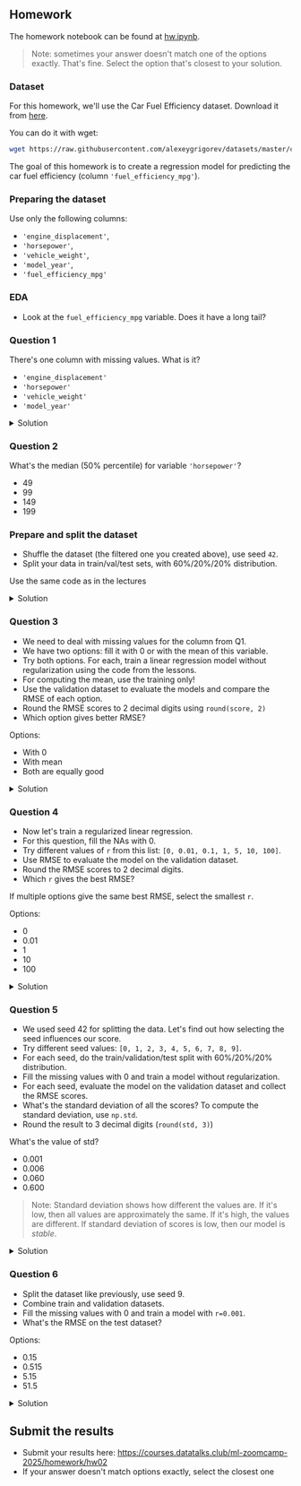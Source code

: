 ## Homework

The homework notebook can be found at [hw.ipynb](./hw.ipynb).

> Note: sometimes your answer doesn't match one of 
> the options exactly. That's fine. 
> Select the option that's closest to your solution.

### Dataset

For this homework, we'll use the Car Fuel Efficiency dataset. Download it from <a href='https://raw.githubusercontent.com/alexeygrigorev/datasets/master/car_fuel_efficiency.csv'>here</a>.

You can do it with wget:
```bash
wget https://raw.githubusercontent.com/alexeygrigorev/datasets/master/car_fuel_efficiency.csv
```

The goal of this homework is to create a regression model for predicting the car fuel efficiency (column `'fuel_efficiency_mpg'`).

### Preparing the dataset 

Use only the following columns:

* `'engine_displacement'`,
* `'horsepower'`,
* `'vehicle_weight'`,
* `'model_year'`,
* `'fuel_efficiency_mpg'`

### EDA

* Look at the `fuel_efficiency_mpg` variable. Does it have a long tail? 

### Question 1

There's one column with missing values. What is it?

* `'engine_displacement'`
* `'horsepower'`
* `'vehicle_weight'`
* `'model_year'`

<details>
<summary>Solution</summary>

- [ ] `'engine_displacement'`
- [x] `'horsepower'`
- [ ] `'vehicle_weight'`
- [ ] `'model_year'`


**Answer**: `'horsepower'`
</details>

### Question 2

What's the median (50% percentile) for variable `'horsepower'`?

- 49
- 99
- 149
- 199

### Prepare and split the dataset

* Shuffle the dataset (the filtered one you created above), use seed `42`.
* Split your data in train/val/test sets, with 60%/20%/20% distribution.

Use the same code as in the lectures

<details>
<summary>Solution</summary>

- [ ] 49
- [ ] 99
- [x] 149
- [ ] 199


**Answer**: 149
</details>

### Question 3

* We need to deal with missing values for the column from Q1.
* We have two options: fill it with 0 or with the mean of this variable.
* Try both options. For each, train a linear regression model without regularization using the code from the lessons.
* For computing the mean, use the training only!
* Use the validation dataset to evaluate the models and compare the RMSE of each option.
* Round the RMSE scores to 2 decimal digits using `round(score, 2)`
* Which option gives better RMSE?

Options:

- With 0
- With mean
- Both are equally good

<details>
<summary>Solution</summary>

- [ ] With 0
- [x] With mean
- [ ] Both are equally good


**Answer**: With mean
</details>

### Question 4

* Now let's train a regularized linear regression.
* For this question, fill the NAs with 0. 
* Try different values of `r` from this list: `[0, 0.01, 0.1, 1, 5, 10, 100]`.
* Use RMSE to evaluate the model on the validation dataset.
* Round the RMSE scores to 2 decimal digits.
* Which `r` gives the best RMSE?

If multiple options give the same best RMSE, select the smallest `r`.

Options:

- 0
- 0.01
- 1
- 10
- 100

<details>
<summary>Solution</summary>

- [ ] 0
- [x] 0.01
- [ ] 1
- [ ] 10
- [ ] 100

**Answer**: 0.01
</details>

### Question 5 

* We used seed 42 for splitting the data. Let's find out how selecting the seed influences our score.
* Try different seed values: `[0, 1, 2, 3, 4, 5, 6, 7, 8, 9]`.
* For each seed, do the train/validation/test split with 60%/20%/20% distribution.
* Fill the missing values with 0 and train a model without regularization.
* For each seed, evaluate the model on the validation dataset and collect the RMSE scores. 
* What's the standard deviation of all the scores? To compute the standard deviation, use `np.std`.
* Round the result to 3 decimal digits (`round(std, 3)`)

What's the value of std?

- 0.001
- 0.006
- 0.060
- 0.600

> Note: Standard deviation shows how different the values are.
> If it's low, then all values are approximately the same.
> If it's high, the values are different. 
> If standard deviation of scores is low, then our model is *stable*.

<details>
<summary>Solution</summary>

- [ ] 0.001
- [x] 0.006
- [ ] 0.060
- [ ] 0.600

**Answer**: 0.006
</details>

### Question 6

* Split the dataset like previously, use seed 9.
* Combine train and validation datasets.
* Fill the missing values with 0 and train a model with `r=0.001`. 
* What's the RMSE on the test dataset?

Options:

- 0.15
- 0.515
- 5.15
- 51.5

<details>
<summary>Solution</summary>

- [ ] 0.15
- [x] 0.515
- [ ] 5.15
- [ ] 51.5

**Answer**: 0.515
</details>


## Submit the results

* Submit your results here: https://courses.datatalks.club/ml-zoomcamp-2025/homework/hw02
* If your answer doesn't match options exactly, select the closest one
